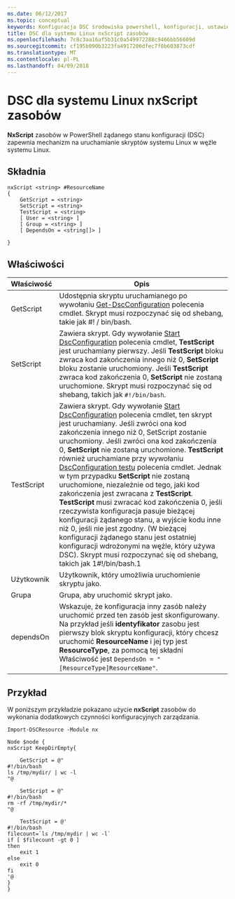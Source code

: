 ```yaml
---
ms.date: 06/12/2017
ms.topic: conceptual
keywords: Konfiguracja DSC środowiska powershell, konfiguracji, ustawienia
title: DSC dla systemu Linux nxScript zasobów
ms.openlocfilehash: 7c8c3aa16af5b31c0a549972288c9466bb56609d
ms.sourcegitcommit: cf195b090b3223fa4917206dfec7f0b603873cdf
ms.translationtype: MT
ms.contentlocale: pl-PL
ms.lasthandoff: 04/09/2018
---
```

# <a name="dsc-for-linux-nxscript-resource"></a>DSC dla systemu Linux nxScript zasobów

**NxScript** zasobów w PowerShell żądanego stanu konfiguracji (DSC) zapewnia mechanizm na uruchamianie skryptów systemu Linux w węźle systemu Linux.

## <a name="syntax"></a>Składnia

```
nxScript <string> #ResourceName
{
    GetScript = <string>
    SetScript = <string>
    TestScript = <string>
    [ User = <string> ]
    [ Group = <string> ]
    [ DependsOn = <string[]> ]

}
```

## <a name="properties"></a>Właściwości

|  Właściwość |  Opis |
|---|---|
| GetScript| Udostępnia skryptu uruchamianego po wywołaniu [Get-DscConfiguration](https://technet.microsoft.com/en-us/library/dn521625.aspx) polecenia cmdlet. Skrypt musi rozpoczynać się od shebang, takie jak #! / bin/bash.|
| SetScript| Zawiera skrypt. Gdy wywołanie [Start DscConfiguration](https://technet.microsoft.com/en-us/library/dn521623.aspx) polecenia cmdlet, **TestScript** jest uruchamiany pierwszy. Jeśli **TestScript** bloku zwraca kod zakończenia innego niż 0, **SetScript** bloku zostanie uruchomiony. Jeśli **TestScript** zwraca kod zakończenia 0, **SetScript** nie zostaną uruchomione. Skrypt musi rozpoczynać się od shebang, takich jak `#!/bin/bash`.|
| TestScript| Zawiera skrypt. Gdy wywołanie [Start DscConfiguration](https://technet.microsoft.com/en-us/library/dn521623.aspx) polecenia cmdlet, ten skrypt jest uruchamiany. Jeśli zwróci ona kod zakończenia innego niż 0, SetScript zostanie uruchomiony. Jeśli zwróci ona kod zakończenia 0, **SetScript** nie zostaną uruchomione. **TestScript** również uruchamiane przy wywołaniu [DscConfiguration testu](https://technet.microsoft.com/en-us/library/dn407382.aspx) polecenia cmdlet. Jednak w tym przypadku **SetScript** nie zostaną uruchomione, niezależnie od tego, jaki kod zakończenia jest zwracana z **TestScript**. **TestScript** musi zwracać kod zakończenia 0, jeśli rzeczywista konfiguracja pasuje bieżącej konfiguracji żądanego stanu, a wyjście kodu inne niż 0, jeśli nie jest zgodny. (W bieżącej konfiguracji żądanego stanu jest ostatniej konfiguracji wdrożonymi na węźle, który używa DSC). Skrypt musi rozpoczynać się od shebang, takich jak 1#!/bin/bash.1|
| Użytkownik| Użytkownik, który umożliwia uruchomienie skryptu jako.|
| Grupa| Grupa, aby uruchomić skrypt jako.|
| dependsOn | Wskazuje, że konfiguracja inny zasób należy uruchomić przed ten zasób jest skonfigurowany. Na przykład jeśli **identyfikator** zasobu jest pierwszy blok skryptu konfiguracji, który chcesz uruchomić **ResourceName** i jej typ jest **ResourceType**, za pomocą tej składni Właściwość jest `DependsOn = "[ResourceType]ResourceName"`.|

## <a name="example"></a>Przykład

W poniższym przykładzie pokazano użycie **nxScript** zasobów do wykonania dodatkowych czynności konfiguracyjnych zarządzania.

```
Import-DSCResource -Module nx

Node $node {
nxScript KeepDirEmpty{

    GetScript = @"
#!/bin/bash
ls /tmp/mydir/ | wc -l
"@

    SetScript = @"
#!/bin/bash
rm -rf /tmp/mydir/*
"@

    TestScript = @'
#!/bin/bash
filecount=`ls /tmp/mydir | wc -l`
if [ $filecount -gt 0 ]
then
    exit 1
else
    exit 0
fi
'@
}
}
```